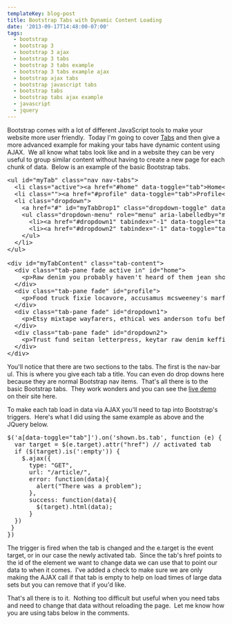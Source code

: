 ```yaml
---
templateKey: blog-post
title: Bootstrap Tabs with Dynamic Content Loading
date: '2013-09-17T14:48:00-07:00'
tags:
  - bootstrap
  - bootstrap 3
  - bootstrap 3 ajax
  - bootstrap 3 tabs
  - bootstrap 3 tabs example
  - bootstrap 3 tabs example ajax
  - bootstrap ajax tabs
  - bootstrap javascript tabs
  - bootstrap tabs
  - bootstrap tabs ajax example
  - javascript
  - jquery
---
```

Bootstrap comes with a lot of different JavaScript tools to make your website more user friendly.  Today I'm going to cover <a title="Bootstrap Tabs" href="http://getbootstrap.com/javascript/#tabs" target="_blank">Tabs</a> and then give a more advanced example for making your tabs have dynamic content using AJAX.  We all know what tabs look like and in a website they can be very useful to group similar content without having to create a new page for each chunk of data.  Below is an example of the basic Bootstrap tabs.
<pre class="lang:default decode:true ">&lt;ul id="myTab" class="nav nav-tabs"&gt;
  &lt;li class="active"&gt;&lt;a href="#home" data-toggle="tab"&gt;Home&lt;/a&gt;&lt;/li&gt;
  &lt;li class=""&gt;&lt;a href="#profile" data-toggle="tab"&gt;Profile&lt;/a&gt;&lt;/li&gt;
  &lt;li class="dropdown"&gt;
    &lt;a href="#" id="myTabDrop1" class="dropdown-toggle" data-toggle="dropdown"&gt;Dropdown &lt;b class="caret"&gt;&lt;/b&gt;&lt;/a&gt;
    &lt;ul class="dropdown-menu" role="menu" aria-labelledby="myTabDrop1"&gt;
      &lt;li&gt;&lt;a href="#dropdown1" tabindex="-1" data-toggle="tab"&gt;@fat&lt;/a&gt;&lt;/li&gt;
      &lt;li&gt;&lt;a href="#dropdown2" tabindex="-1" data-toggle="tab"&gt;@mdo&lt;/a&gt;&lt;/li&gt;
    &lt;/ul&gt;
  &lt;/li&gt;
&lt;/ul&gt;

&lt;div id="myTabContent" class="tab-content"&gt;
  &lt;div class="tab-pane fade active in" id="home"&gt;
    &lt;p&gt;Raw denim you probably haven't heard of them jean shorts Austin. Nesciunt tofu stumptown aliqua, retro synth master cleanse. Mustache cliche tempor, williamsburg carles vegan helvetica. Reprehenderit butcher retro keffiyeh dreamcatcher synth. Cosby sweater eu banh mi, qui irure terry richardson ex squid. Aliquip placeat salvia cillum iphone. Seitan aliquip quis cardigan american apparel, butcher voluptate nisi qui.&lt;/p&gt;
  &lt;/div&gt;
  &lt;div class="tab-pane fade" id="profile"&gt;
    &lt;p&gt;Food truck fixie locavore, accusamus mcsweeney's marfa nulla single-origin coffee squid. Exercitation +1 labore velit, blog sartorial PBR leggings next level wes anderson artisan four loko farm-to-table craft beer twee. Qui photo booth letterpress, commodo enim craft beer mlkshk aliquip jean shorts ullamco ad vinyl cillum PBR. Homo nostrud organic, assumenda labore aesthetic magna delectus mollit. Keytar helvetica VHS salvia yr, vero magna velit sapiente labore stumptown. Vegan fanny pack odio cillum wes anderson 8-bit, sustainable jean shorts beard ut DIY ethical culpa terry richardson biodiesel. Art party scenester stumptown, tumblr butcher vero sint qui sapiente accusamus tattooed echo park.&lt;/p&gt;
  &lt;/div&gt;
  &lt;div class="tab-pane fade" id="dropdown1"&gt;
    &lt;p&gt;Etsy mixtape wayfarers, ethical wes anderson tofu before they sold out mcsweeney's organic lomo retro fanny pack lo-fi farm-to-table readymade. Messenger bag gentrify pitchfork tattooed craft beer, iphone skateboard locavore carles etsy salvia banksy hoodie helvetica. DIY synth PBR banksy irony. Leggings gentrify squid 8-bit cred pitchfork. Williamsburg banh mi whatever gluten-free, carles pitchfork biodiesel fixie etsy retro mlkshk vice blog. Scenester cred you probably haven't heard of them, vinyl craft beer blog stumptown. Pitchfork sustainable tofu synth chambray yr.&lt;/p&gt;
  &lt;/div&gt;
  &lt;div class="tab-pane fade" id="dropdown2"&gt;
    &lt;p&gt;Trust fund seitan letterpress, keytar raw denim keffiyeh etsy art party before they sold out master cleanse gluten-free squid scenester freegan cosby sweater. Fanny pack portland seitan DIY, art party locavore wolf cliche high life echo park Austin. Cred vinyl keffiyeh DIY salvia PBR, banh mi before they sold out farm-to-table VHS viral locavore cosby sweater. Lomo wolf viral, mustache readymade thundercats keffiyeh craft beer marfa ethical. Wolf salvia freegan, sartorial keffiyeh echo park vegan.&lt;/p&gt;
  &lt;/div&gt;
&lt;/div&gt;</pre>
You'll notice that there are two sections to the tabs. The first is the nav-bar ul. This is where you give each tab a title. You can even do drop downs here because they are normal Bootstrap nav items.  That's all there is to the basic Bootstrap tabs.  They work wonders and you can see the <a title="Bootstrap Tabs" href="http://getbootstrap.com/javascript/#tabs" target="_blank">live demo</a> on their site here.

To make each tab load in data via AJAX you'll need to tap into Bootstrap's triggers.  Here's what I did using the same example as above and the JQuery below.
<pre class="lang:js decode:true ">$('a[data-toggle="tab"]').on('shown.bs.tab', function (e) {
  var target = $(e.target).attr("href") // activated tab
  if ($(target).is(':empty')) {
    $.ajax({
      type: "GET",
      url: "/article/",
      error: function(data){
        alert("There was a problem");
      },
      success: function(data){
        $(target).html(data);
      }
  })
 }
})</pre>
The trigger is fired when the tab is changed and the e.target is the event target, or in our case the newly activated tab.  Since the tab's href points to the id of the element we want to change data we can use that to point our data to when it comes.  I've added a check to make sure we are only making the AJAX call if that tab is empty to help on load times of large data sets but you can remove that if you'd like.

That's all there is to it.  Nothing too difficult but useful when you need tabs and need to change that data without reloading the page.  Let me know how you are using tabs below in the comments.
